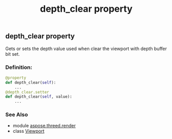 ﻿---
title: depth_clear property
second_title: Aspose.3D for Python via .NET API References
description: 
type: docs
weight: 50
url: /python-net/aspose.threed.render/viewport/depth_clear/
is_root: false
---

## depth_clear property


Gets or sets the depth value used when clear the viewport with depth buffer bit set.
### Definition:
```python
@property
def depth_clear(self):
    ...
@depth_clear.setter
def depth_clear(self, value):
    ...
```

### See Also
* module [aspose.threed.render](../../)
* class [Viewport](/3d/python-net/aspose.threed.render/viewport)
